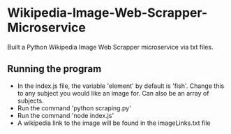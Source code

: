 # Wikipedia-Image-Web-Scrapper-Microservice
Built a Python Wikipedia Image Web Scrapper microservice via txt files. 
## Running the program
- In the index.js file, the variable 'element' by default is 'fish'. Change this to any subject you would like an image for. Can also be an array of subjects. 
- Run the command 'python scraping.py'
- Run the command 'node index.js'
- A wikipedia link to the image will be found in the imageLinks.txt file
